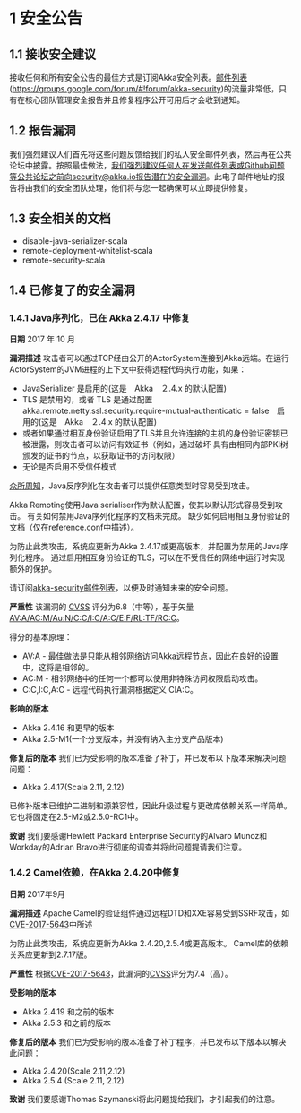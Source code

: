 # 1 安全公告

## 1.1 接收安全建议
接收任何和所有安全公告的最佳方式是订阅Akka安全列表。[邮件列表](https://groups.google.com/forum/#!forum/akka-security) (https://groups.google.com/forum/#!forum/akka-security)的流量非常低，只有在核心团队管理安全报告并且修复程序公开可用后才会收到通知。

## 1.2 报告漏洞
我们强烈建议人们首先将这些问题反馈给我们的私人安全邮件列表，然后再在公共论坛中披露。按照最佳做法，我们强烈建议任何人在发送邮件列表或Github问题等公共论坛之前向security@akka.io报告潜在的安全漏洞。此电子邮件地址的报告将由我们的安全团队处理，他们将与您一起确保可以立即提供修复。

## 1.3 安全相关的文档
* disable-java-serializer-scala
* remote-deployment-whitelist-scala
* remote-security-scala

## 1.4 已修复了的安全漏洞

### 1.4.1 Java序列化，已在 Akka 2.4.17 中修复

**日期**
2017 年 10 月

**漏洞描述**
攻击者可以通过TCP经由公开的ActorSystem连接到Akka远端。在运行ActorSystem的JVM进程的上下文中获得远程代码执行功能，如果：
- JavaSerializer 是启用的(这是　Akka　２.4.x 的默认配置)
- TLS 是禁用的，或者 TLS 是通过配置 akka.remote.netty.ssl.security.require-mutual-authenticatic = false　启用的(这是　Akka　２.4.x 的默认配置)
- 或者如果通过相互身份验证启用了TLS并且允许连接的主机的身份验证密钥已被泄露，则攻击者可以访问有效证书（例如，通过破坏
具有由相同内部PKI树颁发的证书的节点，以获取证书的访问权限）
- 无论是否启用不受信任模式

[众所周知](https://community.hpe.com/t5/Security-Research/The-perils-of-Java-deserialization/ba-p/6838995)，Java反序列化在攻击者可以提供任意类型时容易受到攻击。

Akka Remoting使用Java serialiser作为默认配置，使其以默认形式容易受到攻击。 有关如何禁用Java序列化程序的文档未完成。 缺少如何启用相互身份验证的文档（仅在reference.conf中描述）。

为防止此类攻击，系统应更新为Akka 2.4.17或更高版本，并配置为禁用的Java序列化程序。 通过启用相互身份验证的TLS，可以在不受信任的网络中运行时实现额外的保护。

请订阅[akka-security邮件列表](https://groups.google.com/forum/#!forum/akka-security)，以便及时通知未来的安全问题。

**严重性**
该漏洞的 [CVSS](https://en.wikipedia.org/wiki/CVSS) 评分为6.8（中等），基于矢量[AV:A/AC:M/Au:N/C:C/I:C/A:C/E:F/RL:TF/RC:C](https://nvd.nist.gov/cvss.cfm?calculator&version=2&vector=(AV:A/AC:M/Au:N/C:C/I:C/A:C/E:F/RL:TF/RC:C))。

得分的基本原理：
- AV:A - 最佳做法是只能从相邻网络访问Akka远程节点，因此在良好的设置中，这将是相邻的。
- AC:M - 相邻网络中的任何一个都可以使用非特殊访问权限启动攻击。
- C:C,I:C,A:C - 远程代码执行漏洞根据定义 CIA:C。

**影响的版本**
- Akka 2.4.16 和更早的版本
- Akka 2.5-M1(一个分支版本，并没有纳入主分支产品版本)

**修复后的版本**
我们已为受影响的版本准备了补丁，并已发布以下版本来解决问题
问题：
- Akka 2.4.17(Scala 2.11, 2.12)

已修补版本已维护二进制和源兼容性，因此升级过程与更改库依赖关系一样简单。 它也将固定在2.5-M2或2.5.0-RC1中。

**致谢**
我们要感谢Hewlett Packard Enterprise Security的Alvaro Munoz和Workday的Adrian Bravo进行彻底的调查并将此问题提请我们注意。

### 1.4.2 Camel依赖，在Akka 2.4.20中修复

**日期**
2017年9月

**漏洞描述**
Apache Camel的验证组件通过远程DTD和XXE容易受到SSRF攻击，如[CVE-2017-5643](https://nvd.nist.gov/vuln/detail/CVE-2017-5643)中所述

为防止此类攻击，系统应更新为Akka 2.4.20,2.5.4或更高版本。 Camel库的依赖关系应更新到2.7.17版。

**严重性**
根据[CVE-2017-5643](https://nvd.nist.gov/vuln/detail/CVE-2017-5643)，此漏洞的[CVSS](https://en.wikipedia.org/wiki/CVSS)评分为7.4（高）。

**受影响的版本**
- Akka 2.4.19 和之前的版本
- Akka 2.5.3 和之前的版本

**修复后的版本**
我们已为受影响的版本准备了补丁程序，并已发布以下版本以解决此问题：
- Akka 2.4.20(Scale 2.11,2.12)
- Akka 2.5.4 (Scale 2.11, 2.12)

**致谢**
我们要感谢Thomas Szymanski将此问题提给我们，才引起我们的注意。
